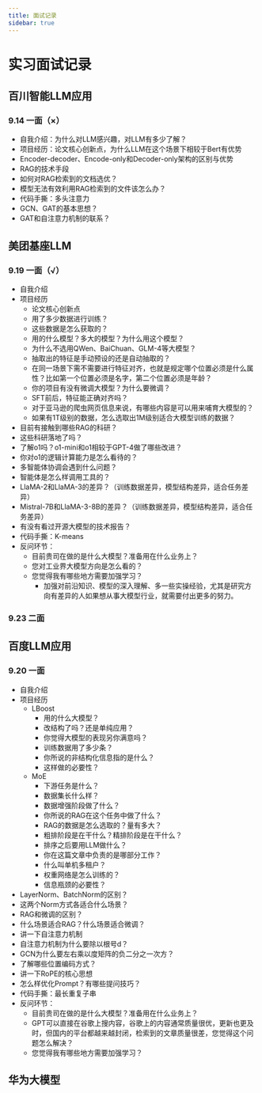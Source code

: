 ```yaml
---
title: 面试记录
sidebar: true
---
```


# 实习面试记录

<ClientOnly>
<title-pv/>
</ClientOnly>

## 百川智能LLM应用

### 9.14 一面（×）

* 自我介绍：为什么对LLM感兴趣，对LLM有多少了解？
* 项目经历：论文核心创新点，为什么LLM在这个场景下相较于Bert有优势
* Encoder-decoder、Encode-only和Decoder-only架构的区别与优势
* RAG的技术手段
* 如何对RAG检索到的文档选优？
* 模型无法有效利用RAG检索到的文件该怎么办？
* 代码手撕：多头注意力
* GCN、GAT的基本思想？
* GAT和自注意力机制的联系？

## 美团基座LLM

### 9.19 一面（√）

* 自我介绍
* 项目经历
    * 论文核心创新点
    * 用了多少数据进行训练？
    * 这些数据是怎么获取的？
    * 用的什么模型？多大的模型？为什么用这个模型？
    * 为什么不选用QWen、BaiChuan、GLM-4等大模型？
    * 抽取出的特征是手动预设的还是自动抽取的？
    * 在同一场景下需不需要进行特征对齐，也就是规定哪个位置必须是什么属性？比如第一个位置必须是名字，第二个位置必须是年龄？
    * 你的项目有没有微调大模型？为什么要微调？
    * SFT前后，特征能正确对齐吗？
    * 对于亚马逊的爬虫网页信息来说，有哪些内容是可以用来哺育大模型的？
    * 如果有1T级别的数据，怎么选取出1M级别适合大模型训练的数据？
* 目前有接触到哪些RAG的科研？
* 这些科研落地了吗？
* 了解o1吗？o1-mini和o1相较于GPT-4做了哪些改进？
* 你对o1的逻辑计算能力是怎么看待的？
* 多智能体协调会遇到什么问题？
* 智能体是怎么样调用工具的？
* LlaMA-2和LlaMA-3的差异？（训练数据差异，模型结构差异，适合任务差异）
* Mistral-7B和LlaMA-3-8B的差异？（训练数据差异，模型结构差异，适合任务差异）
* 有没有看过开源大模型的技术报告？
* 代码手撕：K-means
* 反问环节：
    * 目前贵司在做的是什么大模型？准备用在什么业务上？
    * 您对工业界大模型方向是怎么看的？
        <!-- * 这两年热度过大，以后会逐渐回归正常热度，看openai能不能探索出新的商业模式，从业者需要不断学习、精进自己的技能 -->
    * 您觉得我有哪些地方需要加强学习？
        * 加强对前沿知识、模型的深入理解、多一些实操经验，尤其是研究方向有差异的人如果想从事大模型行业，就需要付出更多的努力。

### 9.23 二面

## 百度LLM应用
### 9.20 一面

* 自我介绍
* 项目经历
    * LBoost
        * 用的什么大模型？
        * 改结构了吗？还是单纯应用？
        * 你觉得大模型的表现另你满意吗？
        * 训练数据用了多少条？
        * 你所说的非结构化信息指的是什么？
        * 这样做的必要性？
    * MoE
        * 下游任务是什么？
        * 数据集长什么样？
        * 数据增强阶段做了什么？
        * 你所说的RAG在这个任务中做了什么？
        * RAG的数据是怎么选取的？量有多大？
        * 粗排阶段是在干什么？精排阶段是在干什么？
        * 排序之后要用LLM做什么？
        * 你在这篇文章中负责的是哪部分工作？
        * 什么叫单机多租户？
        * 权重网络是怎么训练的？
        * 信息瓶颈的必要性？
* LayerNorm、BatchNorm的区别？
* 这两个Norm方式各适合什么场景？
* RAG和微调的区别？
* 什么场景适合RAG？什么场景适合微调？
* 讲一下自注意力机制
* 自注意力机制为什么要除以根号d？
* GCN为什么要左右乘以度矩阵的负二分之一次方？
* 了解哪些位置编码方式？
* 讲一下RoPE的核心思想
* 怎么样优化Prompt？有哪些提问技巧？
* 代码手撕：最长重复子串
* 反问环节：
    * 目前贵司在做的是什么大模型？准备用在什么业务上？
    * GPT可以直接在谷歌上搜内容，谷歌上的内容通常质量很优，更新也更及时，但国内的平台都越来越封闭，检索到的文章质量很差，您觉得这个问题怎么解决？
    * 您觉得我有哪些地方需要加强学习？


## 华为大模型


<ClientOnly>
  <leave/>
</ClientOnly/>
